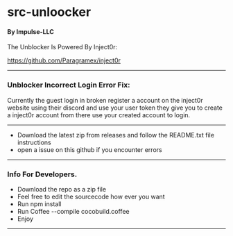 # src-unloocker
#### By Impulse-LLC

The Unblocker Is Powered By Inject0r:

https://github.com/Paragramex/inject0r

----
### Unblocker Incorrect Login Error Fix:

Currently the guest login in broken
register a account on the inject0r website using their discord 
and use your user token they give you to create a inject0r account
from there use your created account to login.



----

* Download the latest zip from releases and follow the README.txt file instructions
* open a issue on this github if you encounter errors
----
### Info For Developers.

* Download the repo as a zip file
* Feel free to edit the sourcecode how ever you want
* Run npm install
* Run Coffee --compile cocobuild.coffee
* Enjoy
----

